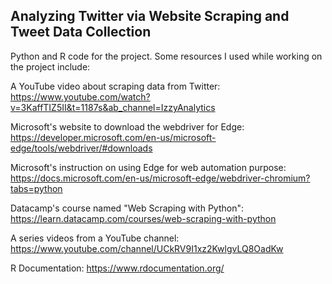 ## Analyzing Twitter via Website Scraping and Tweet Data Collection

Python and R code for the project. Some resources I used while working on the project include:

A YouTube video about scraping data from Twitter: https://www.youtube.com/watch?v=3KaffTIZ5II&t=1187s&ab_channel=IzzyAnalytics

Microsoft's website to download the webdriver for Edge: https://developer.microsoft.com/en-us/microsoft-edge/tools/webdriver/#downloads

Microsoft's instruction on using Edge for web automation purpose: https://docs.microsoft.com/en-us/microsoft-edge/webdriver-chromium?tabs=python

Datacamp's course named "Web Scraping with Python": https://learn.datacamp.com/courses/web-scraping-with-python

A series videos from a YouTube channel: https://www.youtube.com/channel/UCkRV9I1xz2KwlgvLQ8OadKw

R Documentation: https://www.rdocumentation.org/
